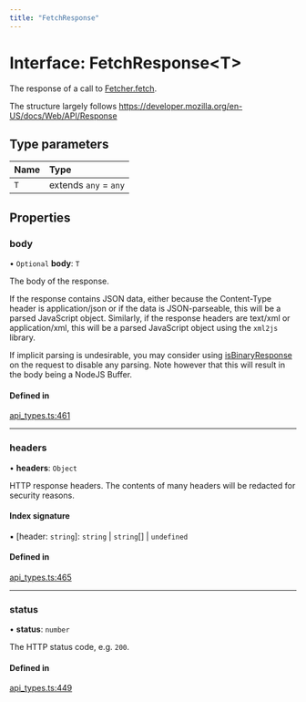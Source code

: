 ```yaml
---
title: "FetchResponse"
---
```

# Interface: FetchResponse<T\>

The response of a call to [Fetcher.fetch](Fetcher.md#fetch).

The structure largely follows https://developer.mozilla.org/en-US/docs/Web/API/Response

## Type parameters

| Name | Type |
| :------ | :------ |
| `T` | extends `any` = `any` |

## Properties

### body

• `Optional` **body**: `T`

The body of the response.

If the response contains JSON data, either because the Content-Type header is application/json
or if the data is JSON-parseable, this will be a parsed JavaScript object.
Similarly, if the response headers are text/xml or application/xml, this will be a parsed
JavaScript object using the `xml2js` library.

If implicit parsing is undesirable, you may consider using [isBinaryResponse](FetchRequest.md#isbinaryresponse) on the request
to disable any parsing. Note however that this will result in the body being a NodeJS Buffer.

#### Defined in

[api_types.ts:461](https://github.com/coda/packs-sdk/blob/main/api_types.ts#L461)

___

### headers

• **headers**: `Object`

HTTP response headers. The contents of many headers will be redacted for security reasons.

#### Index signature

▪ [header: `string`]: `string` \| `string`[] \| `undefined`

#### Defined in

[api_types.ts:465](https://github.com/coda/packs-sdk/blob/main/api_types.ts#L465)

___

### status

• **status**: `number`

The HTTP status code, e.g. `200`.

#### Defined in

[api_types.ts:449](https://github.com/coda/packs-sdk/blob/main/api_types.ts#L449)

